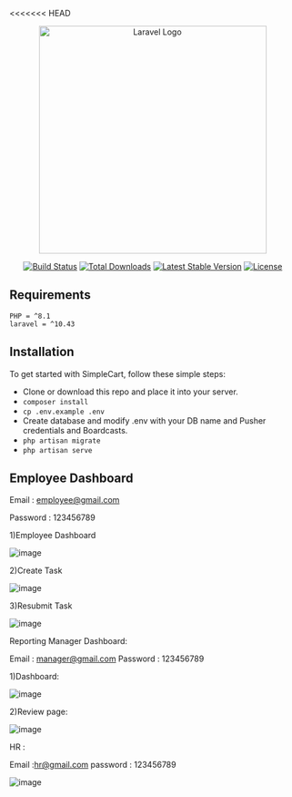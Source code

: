 <<<<<<< HEAD
<p align="center"><a href="https://laravel.com" target="_blank"><img src="https://raw.githubusercontent.com/laravel/art/master/logo-lockup/5%20SVG/2%20CMYK/1%20Full%20Color/laravel-logolockup-cmyk-red.svg" width="400" alt="Laravel Logo"></a></p>

<p align="center">
<a href="https://github.com/laravel/framework/actions"><img src="https://github.com/laravel/framework/workflows/tests/badge.svg" alt="Build Status"></a>
<a href="https://packagist.org/packages/laravel/framework"><img src="https://img.shields.io/packagist/dt/laravel/framework" alt="Total Downloads"></a>
<a href="https://packagist.org/packages/laravel/framework"><img src="https://img.shields.io/packagist/v/laravel/framework" alt="Latest Stable Version"></a>
<a href="https://packagist.org/packages/laravel/framework"><img src="https://img.shields.io/packagist/l/laravel/framework" alt="License"></a>
</p>

## Requirements

	PHP = ^8.1
    laravel = ^10.43

## Installation

To get started with SimpleCart, follow these simple steps:

-   Clone or download this repo and place it into your server.
-   `composer install `
-   `cp .env.example .env `
-   Create database and modify .env with your DB name and Pusher credentials and Boardcasts.
-   `php artisan migrate`
-   `php artisan serve`

## Employee Dashboard 

Email : employee@gmail.com

Password : 123456789

1)Employee Dashboard

![image](https://github.com/Indhuupriya/cartrabbit.github.io/assets/167615236/0b5e66d5-03e4-43a1-9ace-f2cf2d1da788)

2)Create Task

![image](https://github.com/Indhuupriya/cartrabbit.github.io/assets/167615236/e588f95e-11ea-496e-8533-288d3975b1c4)

3)Resubmit Task

![image](https://github.com/Indhuupriya/cartrabbit.github.io/assets/167615236/41b02ba1-af1d-4ff7-bb16-b96d5ec37489)

Reporting Manager Dashboard:

Email : manager@gmail.com
Password : 123456789

1)Dashboard:

![image](https://github.com/Indhuupriya/cartrabbit.github.io/assets/167615236/99ab90ba-8921-4914-bf78-e9413623aa63)

2)Review page:

![image](https://github.com/Indhuupriya/cartrabbit.github.io/assets/167615236/09e44d68-5b71-4dcd-aaa9-1fddb7bd752e)

HR :

Email :hr@gmail.com
password : 123456789

![image](https://github.com/Indhuupriya/cartrabbit.github.io/assets/167615236/59a56ab8-7c17-4dc3-aa1d-f19483015f33)





